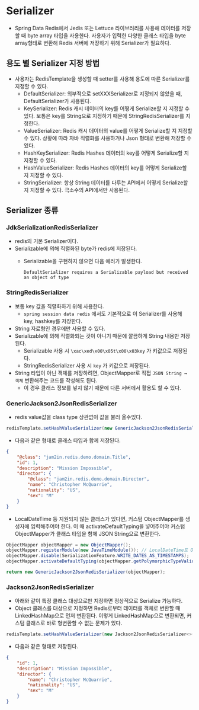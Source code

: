 # Serializer

* Spring Data Redis에서 Jedis 또는 Lettuce 라이브러리를 사용해 데이터를 저장할 때 byte array 타입을 사용한다. 사용자가 입력한 다양한 클래스 타입을 byte array형태로 변환해 Redis 서버에 저장하기 위해 Serializer가 필요하다.

## 용도 별 Serializer 지정 방법

* 사용자는 RedisTemplate을 생성할 때 setter를 사용해 용도에 따른 Serializer를 지정할 수 있다.
  * &#x20;DefaultSerializer: 외부적으로 setXXXSerializer로 지정되지 않았을 때, DefaultSerializer가 사용된다.
  * KeySerializer: Redis 캐시 데이터의 key를 어떻게 Serialize할 지 지정할 수 있다. 보통은 key를 String으로 지정하기 때문에 StringRedisSerializer를 지정한다.
  * ValueSerializer: Redis 캐시 데이터의 value를 어떻게 Serialize할 지 지정할 수 있다. 상황에 따라 자바 직렬화를 사용하거나 Json 형태로 변환해 저장할 수 있다.
  * HashKeySerializer: Redis Hashes 데이터의 key를 어떻게 Serialize할 지 지정할 수 있다.
  * HashValueSerializer: Redis Hashes 데이터의 key를 어떻게 Serialize할 지 지정할 수 있다.
  * StringSerializer:  항상 String 데이터를 다루는 API에서 어떻게 Serialize할 지 지정할 수 있다. 극소수의 API에서만 사용된다.

## Serializer 종류

### **JdkSerializationRedisSerializer**

* redis의 기본 Serializer이다.
* Serializable에 의해 직렬화된 byte가 redis에 저장된다.
  *   Serializable을 구현하지 않으면 다음 에러가 발생한다.

      ```
      DefaultSerializer requires a Serializable payload but received an object of type
      ```

### StringRedisSerializer

* 보통 key 값을 직렬화하기 위해 사용한다.
  * `spring session data redis` 에서도 기본적으로 이 Serializer를 사용해 key, hashkey를 저장한다.
* String 자료형인 경우에만 사용할 수 있다.
* Serializable에 의해 직렬화되는 것이 아니기 때문에 깔끔하게 String 내용만 저장된다.
  * Serializable 사용 시 `\xac\xed\x00\x05t\x00\x03key` 가 키값으로 저장된다.
  * StringRedisSerializer 사용 시 `key` 가 키값으로 저장된다.
* String 타입이 아닌 객체를 저장하려면, ObjectMapper로 직접 `JSON String ↔ 객체` 변환해주는 코드를 작성해도 된다.
  * 이 경우 클래스 정보를 넣지 않기 때문에 다른 서버에서 활용도 할 수 있다.

### GenericJackson2JsonRedisSerializer

* redis value값을 class type 상관없이 값을 불러 올수있다.

```java
redisTemplate.setHashValueSerializer(new GenericJackson2JsonRedisSerializer());
```

* 다음과 같은 형태로 클래스 타입과 함께 저장된다.

```json
{
    "@class": "jam2in.redis.demo.domain.Title",
    "id": 1,
    "description": "Mission Impossible",
    "director": {
        "@class": "jam2in.redis.demo.domain.Director",
        "name": "Christopher McQuarrie",
        "nationality": "US",
        "sex": "M"
    }
}
```

* LocalDateTime 등 지원되지 않는 클래스가 있다면, 커스텀 ObjectMapper를 생성자에 입력해주어야 한다. 이 때 activateDefaultTyping을 넣어주어야 커스텀 ObjectMapper가 클래스 타입을 함께 JSON String으로 변환한다.

```java
ObjectMapper objectMapper = new ObjectMapper();
objectMapper.registerModule(new JavaTimeModule()); // LocalDateTime도 ObjectMapper에서 처리할 수 있도록 모듈 등록
objectMapper.disable(SerializationFeature.WRITE_DATES_AS_TIMESTAMPS);
objectMapper.activateDefaultTyping(objectMapper.getPolymorphicTypeValidator(), ObjectMapper.DefaultTyping.NON_FINAL, JsonTypeInfo.As.PROPERTY);

return new GenericJackson2JsonRedisSerializer(objectMapper);
```

### Jackson2JsonRedisSerializer

* 아래와 같이 특정 클래스 대상으로만 지정하면 정상적으로 Serialize 가능하다.
* Object 클래스를 대상으로 지정하면 Redis로부터 데이터를 객체로 변환할 때 LinkedHashMap으로 먼저 변환된다. 이렇게 LinkedHashMap으로 변환되면, 커스텀 클래스로 바로 형변환할 수 없는 문제가 있다.

```java
redisTemplate.setHashValueSerializer(new Jackson2JsonRedisSerializer<>(Title.class));
```

* 다음과 같은 형태로 저장된다.

```json
{
    "id": 1,
    "description": "Mission Impossible",
    "director": {
        "name": "Christopher McQuarrie",
        "nationality": "US",
        "sex": "M"
    }
}
```
